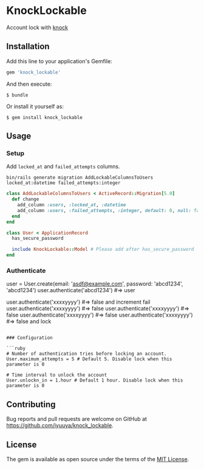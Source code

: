 # KnockLockable

Account lock with [knock](https://github.com/nsarno/knock/)

## Installation

Add this line to your application's Gemfile:

```ruby
gem 'knock_lockable'
```

And then execute:

    $ bundle

Or install it yourself as:

    $ gem install knock_lockable

## Usage

### Setup

Add `locked_at` and `failed_attempts` columns.

```shell
bin/rails generate migration AddLockableColumnsToUsers locked_at:datetime failed_attempts:integer
```

```ruby
class AddLockableColumnsToUsers < ActiveRecord::Migration[5.0]
  def change
    add_column :users, :locked_at, :datetime
    add_column :users, :failed_attempts, :integer, default: 0, null: false
  end
end
```

```ruby
class User < ApplicationRecord
  has_secure_password

  include KnockLockable::Model # Please add after has_secure_password
end
```

### Authenticate

user = User.create(email: 'asdf@example.com', password: 'abcd1234', 'abcd1234')
user.authenticate('abcd1234') #=> user

user.authenticate('xxxxyyyy') #=> false and increment fail
user.authenticate('xxxxyyyy') #=> false
user.authenticate('xxxxyyyy') #=> false
user.authenticate('xxxxyyyy') #=> false
user.authenticate('xxxxyyyy') #=> false and lock
```

### Configuration

```ruby
# Number of authentication tries before locking an account.
User.maximum_attempts = 5 # Default 5. Disable lock when this parameter is 0

# Time interval to unlock the account
User.unlockn_in = 1.hour # Default 1 hour. Disable lock when this parameter is 0
```

## Contributing

Bug reports and pull requests are welcome on GitHub at https://github.com/iyuuya/knock_lockable.

## License

The gem is available as open source under the terms of the [MIT License](http://opensource.org/licenses/MIT).
